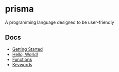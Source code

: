 # prisma
A programming language designed to be user-friendly

## Docs
- [Getting Started](https://github.com/Blob2763/prisma/blob/main/docs/0%20-%20Getting%20Started/Getting%20Started.md)
- [Hello, World!](https://github.com/Blob2763/prisma/blob/main/docs/1%20-%20Hello%2C%20World!/Hello%2C%20World!.md)
- [Functions](https://github.com/Blob2763/prisma/tree/main/docs/Functions)
- [Keywords](https://github.com/Blob2763/prisma/tree/main/docs/Keywords)
